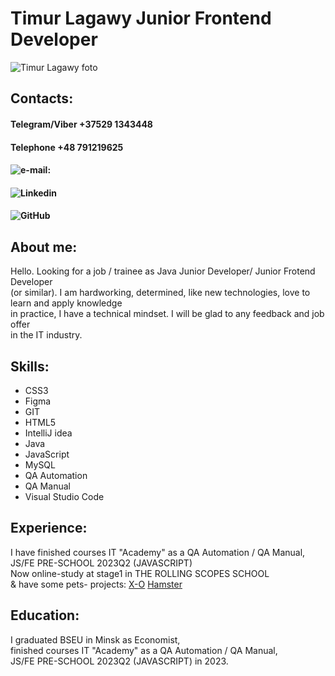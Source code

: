 # Timur Lagawy Junior Frontend Developer

![Timur Lagawy foto](https://avatars.githubusercontent.com/u/99760868?v=4)

## Contacts:

#### Telegram/Viber +37529 1343448

#### Telephone +48 791219625

#### ![e-mail:](timurtagirovich@mail.ru)

#### ![Linkedin](https://www.linkedin.com/in/timur-lagawy/)

#### ![GitHub](https://github.com/TimurLagawy)

## About me:

Hello. Looking for a job / trainee as Java Junior Developer/ Junior Frotend Developer\
 (or similar). I am hardworking, determined, like new technologies, love to learn and apply knowledge\
 in practice, I have a technical mindset. I will be glad to any feedback and job offer\
 in the IT industry.

## Skills:

- CSS3
- Figma
- GIT
- HTML5
- IntelliJ idea
- Java
- JavaScript
- MySQL
- QA Automation
- QA Manual
- Visual Studio Code

## Experience:

I have finished courses IT "Academy" as a QA Automation / QA Manual,\
JS/FE PRE-SCHOOL 2023Q2 (JAVASCRIPT)\
Now online-study at stage1 in THE ROLLING SCOPES SCHOOL\
& have some pets- projects: [X-O](https://x-o-game-timurlagawy.netlify.app/) [Hamster](https://hamster-game-timurlagawy.netlify.app/)

## Education:

I graduated BSEU in Minsk as Economist,\
finished courses IT "Academy" as a QA Automation / QA Manual,\
JS/FE PRE-SCHOOL 2023Q2 (JAVASCRIPT) in 2023.

